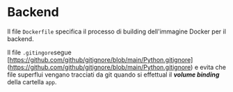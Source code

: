 # Backend

Il file `Dockerfile` specifica il processo di building dell'immagine Docker per il backend.

Il file `.gitingore`segue [https://github.com/github/gitignore/blob/main/Python.gitignore]
(<https://github.com/github/gitignore/blob/main/Python.gitignore>) e evita che file superflui vengano tracciati da git quando si effettual il ***volume binding*** della cartella `app`.
